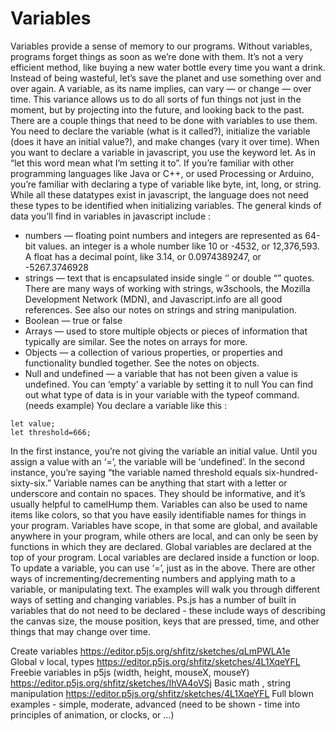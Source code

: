 # Variables

Variables provide a sense of memory to our programs. Without variables, programs forget things as soon as we’re done with them. It’s not a very efficient method, like buying a new water bottle every time you want a drink. Instead of being wasteful, let’s save the planet and use something over and over again. 
A variable, as its name implies, can vary — or change — over time. This variance allows us to do all sorts of fun things not just in the moment, but by projecting into the future, and looking back to the past.
There are a couple things that need to be done with variables to use them. You need to declare the variable (what is it called?), initialize the variable (does it have an initial value?), and make changes (vary it over time).
When you want to declare a variable in javascript, you use the keyword let. As in “let this word mean what I’m setting it to”.
If you’re familiar with other programming languages like Java or C++, or used Processing or Arduino, you’re familiar with declaring a type of variable like byte, int, long, or string. While all these datatypes exist in javascript, the language does not need these types to be identified when initializing variables. 
The general kinds of data you’ll find in variables in javascript include :
- numbers — floating point numbers and integers are represented as 64-bit values. an integer is a whole number like 10 or -4532, or 12,376,593. A float has a decimal point, like 3.14, or 0.0974389247, or -5267.3746928
- strings — text that is encapsulated inside single ‘’ or double “” quotes. There are many ways of working with strings, w3schools, the Mozilla Development Network (MDN), and Javascript.info are all good references. See also our notes on strings and string manipulation.
- Boolean — true or false
- Arrays — used to store multiple objects or pieces of information that typically are similar. See the notes on arrays for more.
- Objects — a collection of various properties, or properties and functionality bundled together. See the notes on objects.
- Null and undefined — a variable that has not been given a value is undefined. You can ‘empty’ a variable by setting it to null
You can find out what type of data is in your variable with the typeof command. (needs example)
You declare a variable like this :
```
let value;
let threshold=666;
```
In the first instance, you’re not giving the variable an initial value. Until you assign a value with an ‘=’, the variable will be ‘undefined’. In the second instance, you’re saying “the variable named threshold equals six-hundred-sixty-six.”
Variable names can be anything that start with a letter or underscore and contain no spaces. They should be informative, and it’s usually helpful to camelHump them. Variables can also be used to name items like colors, so that you have easily identifiable names for things in your program.
Variables have scope, in that some are global, and available anywhere in your program, while others are local, and can only be seen by functions in which they are declared. Global variables are declared at the top of your program. Local variables are declared inside a function or loop.
To update a variable, you can use ‘=’, just as in the above.
There are other ways of incrementing/decrementing numbers and applying math to a variable, or manipulating text. The examples will walk you through different ways of setting and changing variables.
Ps.js has a number of built in variables that do not need to be declared - these include ways of describing the canvas size, the mouse position, keys that are pressed, time, and other things that may change over time.
 
Create variables
https://editor.p5js.org/shfitz/sketches/qLmPWLA1e 	
Global v local, types
https://editor.p5js.org/shfitz/sketches/4L1XqeYFL
Freebie variables in p5js (width, height, mouseX, mouseY)
https://editor.p5js.org/shfitz/sketches/IhVA4oVSj
Basic math , string manipulation
https://editor.p5js.org/shfitz/sketches/4L1XqeYFL 
Full blown examples - simple, moderate, advanced (need to be shown - time into principles of animation, or clocks, or …)